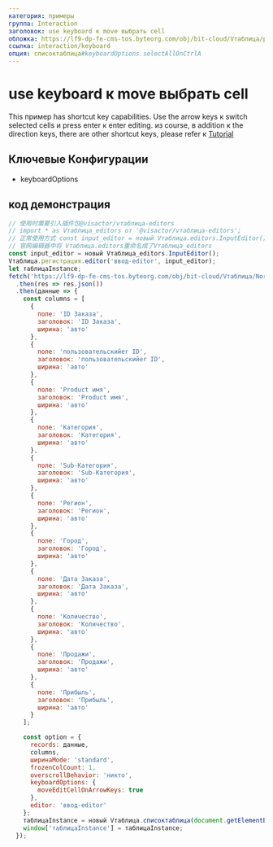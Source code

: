 ```yaml
---
категория: примеры
группа: Interaction
заголовок: use keyboard к move выбрать cell
обложка: https://lf9-dp-fe-cms-tos.byteorg.com/obj/bit-cloud/Vтаблица/preview/arrowkeys-move-выбрать.gif
ссылка: interaction/keyboard
опция: списоктаблица#keyboardOptions.selectAllOnCtrlA
---
```


# use keyboard к move выбрать cell

This пример has shortcut key capabilities. Use the arrow keys к switch selected cells и press enter к enter editing. из course, в addition к the direction keys, there are other shortcut keys, please refer к [Tutorial](../../guide/shortcut)

## Ключевые Конфигурации

- keyboardOptions

## код демонстрация

```javascript liveдемонстрация template=vтаблица
// 使用时需要引入插件包@visactor/vтаблица-editors
// import * as Vтаблица_editors от '@visactor/vтаблица-editors';
// 正常使用方式 const input_editor = новый Vтаблица.editors.InputEditor();
// 官网编辑器中将 Vтаблица.editors重命名成了Vтаблица_editors
const input_editor = новый Vтаблица_editors.InputEditor();
Vтаблица.регистрация.editor('ввод-editor', input_editor);
let таблицаInstance;
fetch('https://lf9-dp-fe-cms-tos.byteorg.com/obj/bit-cloud/Vтаблица/North_American_Superstore_данные.json')
  .then(res => res.json())
  .then(данные => {
    const columns = [
      {
        поле: 'ID Заказа',
        заголовок: 'ID Заказа',
        ширина: 'авто'
      },
      {
        поле: 'пользовательскийer ID',
        заголовок: 'пользовательскийer ID',
        ширина: 'авто'
      },
      {
        поле: 'Product имя',
        заголовок: 'Product имя',
        ширина: 'авто'
      },
      {
        поле: 'Категория',
        заголовок: 'Категория',
        ширина: 'авто'
      },
      {
        поле: 'Sub-Категория',
        заголовок: 'Sub-Категория',
        ширина: 'авто'
      },
      {
        поле: 'Регион',
        заголовок: 'Регион',
        ширина: 'авто'
      },
      {
        поле: 'Город',
        заголовок: 'Город',
        ширина: 'авто'
      },
      {
        поле: 'Дата Заказа',
        заголовок: 'Дата Заказа',
        ширина: 'авто'
      },
      {
        поле: 'Количество',
        заголовок: 'Количество',
        ширина: 'авто'
      },
      {
        поле: 'Продажи',
        заголовок: 'Продажи',
        ширина: 'авто'
      },
      {
        поле: 'Прибыль',
        заголовок: 'Прибыль',
        ширина: 'авто'
      }
    ];

    const option = {
      records: данные,
      columns,
      ширинаMode: 'standard',
      frozenColCount: 1,
      overscrollBehavior: 'никто',
      keyboardOptions: {
        moveEditCellOnArrowKeys: true
      },
      editor: 'ввод-editor'
    };
    таблицаInstance = новый Vтаблица.списоктаблица(document.getElementById(CONTAINER_ID), option);
    window['таблицаInstance'] = таблицаInstance;
  });
```
